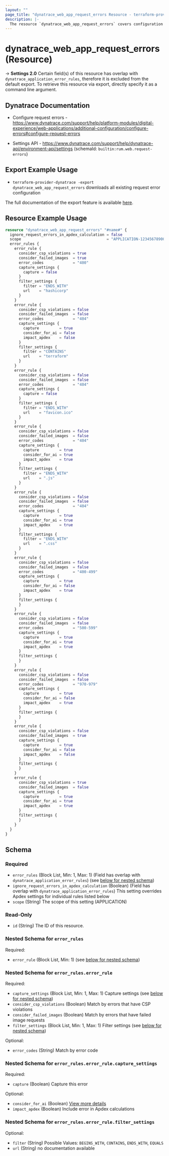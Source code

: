 ```yaml
---
layout: ""
page_title: "dynatrace_web_app_request_errors Resource - terraform-provider-dynatrace"
description: |-
  The resource `dynatrace_web_app_request_errors` covers configuration for web application request errors
---
```


# dynatrace_web_app_request_errors (Resource)

-> **Settings 2.0** Certain field(s) of this resource has overlap with `dynatrace_application_error_rules`, therefore it is excluded from the default export. To retrieve this resource via export, directly specify it as a command line argument. 

## Dynatrace Documentation

- Configure request errors - https://www.dynatrace.com/support/help/platform-modules/digital-experience/web-applications/additional-configuration/configure-errors#configure-request-errors

- Settings API - https://www.dynatrace.com/support/help/dynatrace-api/environment-api/settings (schemaId: `builtin:rum.web.request-errors`)

## Export Example Usage

- `terraform-provider-dynatrace -export dynatrace_web_app_request_errors` downloads all existing request error configuration

The full documentation of the export feature is available [here](https://registry.terraform.io/providers/dynatrace-oss/dynatrace/latest/docs/guides/export-v2).

## Resource Example Usage

```terraform
resource "dynatrace_web_app_request_errors" "#name#" {
  ignore_request_errors_in_apdex_calculation = false
  scope                                      = "APPLICATION-1234567890000000"
  error_rules {
    error_rule {
      consider_csp_violations = true
      consider_failed_images  = true
      error_codes             = "400"
      capture_settings {
        capture = false
      }
      filter_settings {
        filter = "ENDS_WITH"
        url    = "hashicorp"
      }
    }
    error_rule {
      consider_csp_violations = false
      consider_failed_images  = false
      error_codes             = "404"
      capture_settings {
        capture         = true
        consider_for_ai = false
        impact_apdex    = false
      }
      filter_settings {
        filter = "CONTAINS"
        url    = "terraform"
      }
    }
    error_rule {
      consider_csp_violations = false
      consider_failed_images  = false
      error_codes             = "404"
      capture_settings {
        capture = false
      }
      filter_settings {
        filter = "ENDS_WITH"
        url    = "favicon.ico"
      }
    }
    error_rule {
      consider_csp_violations = false
      consider_failed_images  = false
      error_codes             = "404"
      capture_settings {
        capture         = true
        consider_for_ai = true
        impact_apdex    = true
      }
      filter_settings {
        filter = "ENDS_WITH"
        url    = ".js"
      }
    }
    error_rule {
      consider_csp_violations = false
      consider_failed_images  = false
      error_codes             = "404"
      capture_settings {
        capture         = true
        consider_for_ai = true
        impact_apdex    = true
      }
      filter_settings {
        filter = "ENDS_WITH"
        url    = ".css"
      }
    }
    error_rule {
      consider_csp_violations = false
      consider_failed_images  = false
      error_codes             = "400-499"
      capture_settings {
        capture         = true
        consider_for_ai = false
        impact_apdex    = true
      }
      filter_settings {
      }
    }
    error_rule {
      consider_csp_violations = false
      consider_failed_images  = false
      error_codes             = "500-599"
      capture_settings {
        capture         = true
        consider_for_ai = true
        impact_apdex    = true
      }
      filter_settings {
      }
    }
    error_rule {
      consider_csp_violations = false
      consider_failed_images  = false
      error_codes             = "970-979"
      capture_settings {
        capture         = true
        consider_for_ai = false
        impact_apdex    = true
      }
      filter_settings {
      }
    }
    error_rule {
      consider_csp_violations = false
      consider_failed_images  = true
      capture_settings {
        capture         = true
        consider_for_ai = false
        impact_apdex    = false
      }
      filter_settings {
      }
    }
    error_rule {
      consider_csp_violations = true
      consider_failed_images  = false
      capture_settings {
        capture         = true
        consider_for_ai = true
        impact_apdex    = true
      }
      filter_settings {
      }
    }
  }
}
```

<!-- schema generated by tfplugindocs -->
## Schema

### Required

- `error_rules` (Block List, Min: 1, Max: 1) (Field has overlap with `dynatrace_application_error_rules`) (see [below for nested schema](#nestedblock--error_rules))
- `ignore_request_errors_in_apdex_calculation` (Boolean) (Field has overlap with `dynatrace_application_error_rules`) This setting overrides Apdex settings for individual rules listed below
- `scope` (String) The scope of this setting (APPLICATION)

### Read-Only

- `id` (String) The ID of this resource.

<a id="nestedblock--error_rules"></a>
### Nested Schema for `error_rules`

Required:

- `error_rule` (Block List, Min: 1) (see [below for nested schema](#nestedblock--error_rules--error_rule))

<a id="nestedblock--error_rules--error_rule"></a>
### Nested Schema for `error_rules.error_rule`

Required:

- `capture_settings` (Block List, Min: 1, Max: 1) Capture settings (see [below for nested schema](#nestedblock--error_rules--error_rule--capture_settings))
- `consider_csp_violations` (Boolean) Match by errors that have CSP violations
- `consider_failed_images` (Boolean) Match by errors that have failed image requests
- `filter_settings` (Block List, Min: 1, Max: 1) Filter settings (see [below for nested schema](#nestedblock--error_rules--error_rule--filter_settings))

Optional:

- `error_codes` (String) Match by error code

<a id="nestedblock--error_rules--error_rule--capture_settings"></a>
### Nested Schema for `error_rules.error_rule.capture_settings`

Required:

- `capture` (Boolean) Capture this error

Optional:

- `consider_for_ai` (Boolean) [View more details](https://dt-url.net/hd580p2k)
- `impact_apdex` (Boolean) Include error in Apdex calculations


<a id="nestedblock--error_rules--error_rule--filter_settings"></a>
### Nested Schema for `error_rules.error_rule.filter_settings`

Optional:

- `filter` (String) Possible Values: `BEGINS_WITH`, `CONTAINS`, `ENDS_WITH`, `EQUALS`
- `url` (String) no documentation available
 
